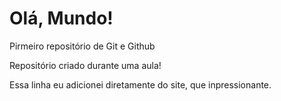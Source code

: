 # Olá, Mundo!
 Pirmeiro repositório de Git e Github

 Repositório criado durante uma aula!

Essa linha eu adicionei diretamente do site, que inpressionante.
